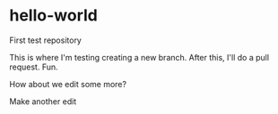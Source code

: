 # hello-world
First test repository

This is where I'm testing creating a new branch. After this, I'll do a pull request. Fun.

How about we edit some more?

Make another edit
